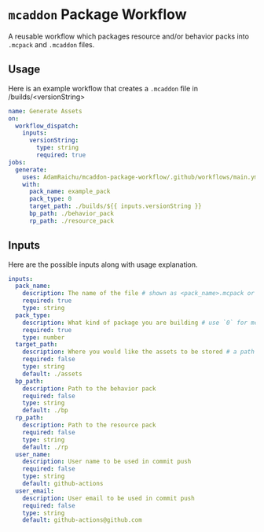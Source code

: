 # `mcaddon` Package Workflow

A reusable workflow which packages resource and/or behavior packs into `.mcpack` and `.mcaddon` files.

## Usage

Here is an example workflow that creates a `.mcaddon` file in /builds/\<versionString\>

```YAML
name: Generate Assets
on:
  workflow_dispatch:
    inputs:
      versionString:
        type: string
        required: true
jobs:
  generate:
    uses: AdamRaichu/mcaddon-package-workflow/.github/workflows/main.yml@v1
    with:
      pack_name: example_pack
      pack_type: 0
      target_path: ./builds/${{ inputs.versionString }}
      bp_path: ./behavior_pack
      rp_path: ./resource_pack
```

## Inputs

Here are the possible inputs along with usage explanation.

```YAML
inputs:
  pack_name:
    description: The name of the file # shown as <pack_name>.mcpack or <pack_name>.mcaddon
    required: true
    type: string
  pack_type:
    description: What kind of package you are building # use `0` for mcaddon, `1` for behavior, or `2` for resource
    required: true
    type: number
  target_path:
    description: Where you would like the assets to be stored # a path which starts with `./`
    required: false
    type: string
    default: ./assets
  bp_path:
    description: Path to the behavior pack
    required: false
    type: string
    default: ./bp
  rp_path:
    description: Path to the resource pack
    required: false
    type: string
    default: ./rp
  user_name:
    description: User name to be used in commit push
    required: false
    type: string
    default: github-actions
  user_email:
    description: User email to be used in commit push
    required: false
    type: string
    default: github-actions@github.com
```
